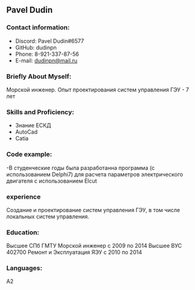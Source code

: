## Pavel Dudin
###  Contact information:
* Discord: Pavel Dudin#6577
* GitHub: dudinpn
* Phone: 8-921-337-87-56
* E-mail: dudinpn@mail.ru
### Briefly About Myself:
Морской инженер. Опыт проектирования систем управления ГЭУ - 7 лет
### Skills and Proficiency:
* Знание ЕСКД
* AutoCad
* Catia
### Code example:
-В студенческие годы была разработанна программа (с использованием Delphi7) для расчета параметров электрического двигателя с использованием Elcut
### experience
Создание и проектирование систем управления ГЭУ, в том числе локальных систем управления.
### Education:
Высшее СПб ГМТУ Морской инженер с 2009 по 2014
Высшее ВУС 402700 Ремонт и Эксплуатация ЯЭУ с 2010 по 2014
### Languages:
А2
